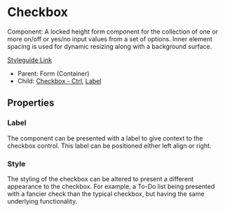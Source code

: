 # Checkbox

Component: A locked height form component for the collection of one or more on/off or yes/no input values from a set of options. Inner element spacing is used for dynamic resizing along with a background surface. 

[Styleguide Link](https://zpl.io/aNYpq7n)

- Parent: Form (Container)
- Child: [Checkbox - Ctrl](https://github.com/able-app/docs/blob/72d886fee42ec503b35d525650866c59084c9480/controls/%CE%B5%20elements/checkbox/checkbox.md), [Label](https://github.com/able-app/docs/blob/2956b7cd57098e9f2c27ad3cb3ae8da4842dc0c0/controls/%CE%B5%20elements/label.md)

## Properties

### Label

The component can be presented with a label to give context to the checkbox control.  This label can be positioned either left align or right.

### Style

The styling of the checkbox can be altered to present a different appearance to the checkbox. For example, a To-Do list being presented with a fancier check than the typical checkbox, but having the same underlying functionality.
